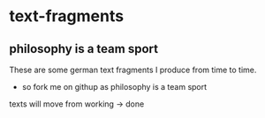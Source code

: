 # text-fragments

## philosophy is a team sport

These are some german text fragments I produce from time to time.

* so fork me on githup as philosophy is a team sport

texts will move from working -> done
